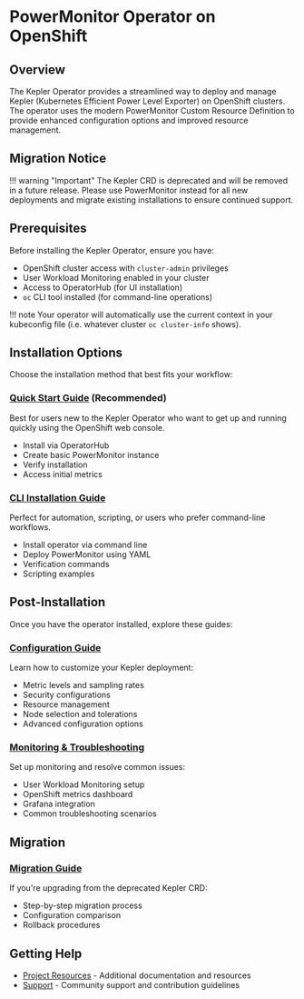 # PowerMonitor Operator on OpenShift

## Overview

The Kepler Operator provides a streamlined way to deploy and manage Kepler (Kubernetes
Efficient Power Level Exporter) on OpenShift clusters. The operator uses the modern
PowerMonitor Custom Resource Definition to provide enhanced configuration options and
improved resource management.

## Migration Notice

!!! warning "Important"
    The Kepler CRD is deprecated and will be removed in a future release. Please
    use PowerMonitor instead for all new deployments and migrate existing
    installations to ensure continued support.

## Prerequisites

Before installing the Kepler Operator, ensure you have:

- OpenShift cluster access with `cluster-admin` privileges
- User Workload Monitoring enabled in your cluster
- Access to OperatorHub (for UI installation)
- `oc` CLI tool installed (for command-line operations)

!!! note
    Your operator will automatically use the current context in your kubeconfig
    file (i.e. whatever cluster `oc cluster-info` shows).

## Installation Options

Choose the installation method that best fits your workflow:

### [Quick Start Guide](quickstart.md) (Recommended)

Best for users new to the Kepler Operator who want to get up and running quickly
using the OpenShift web console.

- Install via OperatorHub
- Create basic PowerMonitor instance
- Verify installation
- Access initial metrics

### [CLI Installation Guide](cli-installation.md)

Perfect for automation, scripting, or users who prefer command-line workflows.

- Install operator via command line
- Deploy PowerMonitor using YAML
- Verification commands
- Scripting examples

## Post-Installation

Once you have the operator installed, explore these guides:

### [Configuration Guide](../configuration/index.md)

Learn how to customize your Kepler deployment:

- Metric levels and sampling rates
- Security configurations
- Resource management
- Node selection and tolerations
- Advanced configuration options

### [Monitoring & Troubleshooting](../configuration/monitoring-troubleshooting.md)

Set up monitoring and resolve common issues:

- User Workload Monitoring setup
- OpenShift metrics dashboard
- Grafana integration
- Common troubleshooting scenarios

## Migration

### [Migration Guide](../migration/index.md)

If you're upgrading from the deprecated Kepler CRD:

- Step-by-step migration process
- Configuration comparison
- Rollback procedures

## Getting Help

- [Project Resources](../../project/resources.md) - Additional documentation and resources
- [Support](../../project/support.md) - Community support and contribution guidelines
